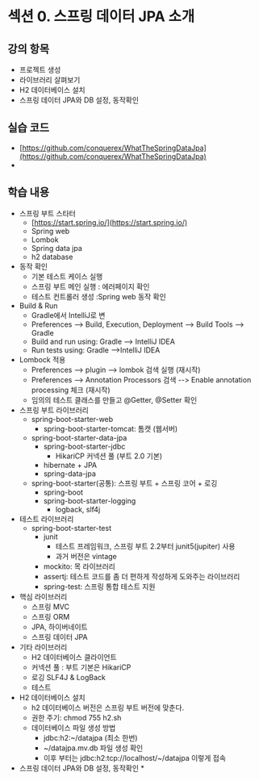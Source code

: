 # 섹션 0. 스프링 데이터 JPA 소개

## 강의 항목

* 프로젝트 생성
* 라이브러리 살펴보기
* H2 데이터베이스 설치
* 스프링 데이터 JPA와 DB 설정, 동작확인

## 실습 코드

* [https://github.com/conquerex/WhatTheSpringDataJpa](https://github.com/conquerex/WhatTheSpringDataJpa)
* 
## 학습 내용

* 스프링 부트 스타터
  * [https://start.spring.io/](https://start.spring.io/)
  * Spring web
  * Lombok
  * Spring data jpa
  * h2 database
* 동작 확인
  * 기본 테스트 케이스 실행
  * 스프링 부트 메인 실행 : 에러페이지 확인
  * 테스트 컨트롤러 생성 :Spring web 동작 확인
* Build & Run
  * Gradle에서 IntelliJ로 변
  * Preferences --&gt; Build, Execution, Deployment --&gt; Build Tools --&gt; Gradle
  * Build and run using: Gradle --&gt; IntelliJ IDEA
  * Run tests using: Gradle  --&gt;IntelliJ IDEA
* Lombock 적용
  * Preferences --&gt; plugin --&gt; lombok 검색 실행 \(재시작\) 
  * Preferences --&gt; Annotation Processors 검색 --&gt; Enable annotation processing 체크 \(재시작\)
  * 임의의 테스트 클래스를 만들고 @Getter, @Setter 확인
* 스프링 부트 라이브러리
  * spring-boot-starter-web
    * spring-boot-starter-tomcat: 톰캣 \(웹서버\)
  * spring-boot-starter-data-jpa
    * spring-boot-starter-jdbc
      * HikariCP 커넥션 풀 \(부트 2.0 기본\)
    * hibernate + JPA
    * spring-data-jpa
  * spring-boot-starter\(공통\): 스프링 부트 + 스프링 코어 + 로깅
    * spring-boot
    * spring-boot-starter-logging
      * logback, slf4j
* 테스트 라이브러리
  * spring-boot-starter-test
    * junit
      * 테스트 프레임워크, 스프링 부트 2.2부터 junit5\(jupiter\) 사용
      * 과거 버전은 vintage
    * mockito: 목 라이브러리
    * assertj: 테스트 코드를 좀 더 편하게 작성하게 도와주는 라이브러리
    * spring-test: 스프링 통합 테스트 지원
* 핵심 라이브러리
  * 스프링 MVC
  * 스프링 ORM
  * JPA, 하이버네이트
  * 스프링 데이터 JPA
* 기타 라이브러리
  * H2 데이터베이스 클라이언트
  * 커넥션 풀 : 부트 기본은 HikariCP
  * 로깅 SLF4J & LogBack
  * 테스트
* H2 데이터베이스 설치
  * h2 데이터베이스 버전은 스프링 부트 버전에 맞춘다.
  * 권한 주기: chmod 755 h2.sh
  * 데이터베이스 파일 생성 방법
    * jdbc:h2:~/datajpa \(최소 한번\)
    * ~/datajpa.mv.db 파일 생성 확인
    * 이후 부터는 jdbc:h2:tcp://localhost/~/datajpa 이렇게 접속
* 스프링 데이터 JPA와 DB 설정, 동작확인
  * 

